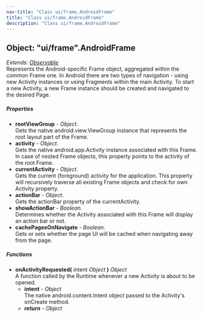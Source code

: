 ```yaml
---
nav-title: "Class ui/frame.AndroidFrame"
title: "Class ui/frame.AndroidFrame"
description: "Class ui/frame.AndroidFrame"
---
```

## Object: "ui/frame".AndroidFrame  
_Extends:_ [_Observable_](../../data/observable/Observable.md)  
Represents the Android-specific Frame object, aggregated within the common Frame one.
In Android there are two types of navigation - using new Activity instances or using Fragments within the main Activity.
To start a new Activity, a new Frame instance should be created and navigated to the desired Page.

##### Properties
 - **rootViewGroup** - _Object_.    
  Gets the native android.view.ViewGroup instance that represents the root layout part of the Frame.
 - **activity** - _Object_.    
  Gets the native android.app.Activity instance associated with this Frame. In case of nested Frame objects, this property points to the activity of the root Frame.
 - **currentActivity** - _Object_.    
  Gets the current (foreground) activity for the application. This property will recursively traverse all existing Frame objects and check for own Activity property.
 - **actionBar** - _Object_.    
  Gets the actionBar property of the currentActivity.
 - **showActionBar** - _Boolean_.    
  Determines whether the Activity associated with this Frame will display an action bar or not.
 - **cachePagesOnNavigate** - _Boolean_.    
  Gets or sets whether the page UI will be cached when navigating away from the page.

##### Functions
 - **onActivityRequested(** intent _Object_ **)** _Object_  
     A function called by the Runtime whenever a new Activity is about to be opened.
   - **intent** - _Object_  
     The native android.content.Intent object passed to the Activity's onCreate method.
   - _**return**_ - _Object_